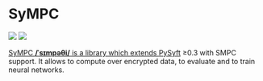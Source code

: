 # SyMPC

<a href=""><img src="https://github.com/OpenMined/SyMPC/workflows/Tests/badge.svg?branch=main" /></a>
<a href="https://openmined.slack.com/messages/lib_sympc"><img src="https://img.shields.io/badge/chat-on%20slack-7A5979.svg" />

 
 SyMPC **/ˈsɪmpəθi/** is a library which extends [PySyft](https://github.com/OpenMined/PySyft) ≥0.3 with SMPC support. It allows to compute over encrypted data, to evaluate and to train neural networks. 